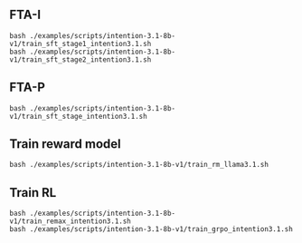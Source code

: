 ## FTA-I

```
bash ./examples/scripts/intention-3.1-8b-v1/train_sft_stage1_intention3.1.sh
bash ./examples/scripts/intention-3.1-8b-v1/train_sft_stage2_intention3.1.sh
```

## FTA-P

```
bash ./examples/scripts/intention-3.1-8b-v1/train_sft_stage_intention3.1.sh
```

## Train reward model

```
bash ./examples/scripts/intention-3.1-8b-v1/train_rm_llama3.1.sh
```

## Train RL

```
bash ./examples/scripts/intention-3.1-8b-v1/train_remax_intention3.1.sh
bash ./examples/scripts/intention-3.1-8b-v1/train_grpo_intention3.1.sh
```
